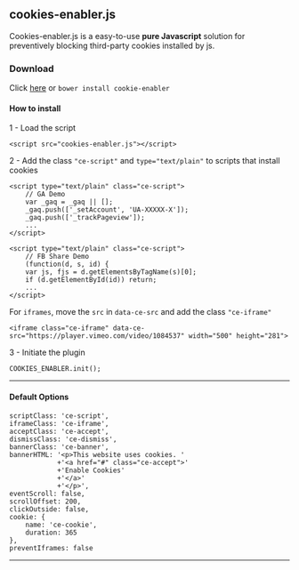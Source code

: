 
cookies-enabler.js
----------------------

Cookies-enabler.js is a easy-to-use **pure Javascript** solution for preventively blocking third-party cookies installed by js.

### Download
Click [here] or ```bower install cookie-enabler```

####  How to install

 1 - Load the script

```
<script src="cookies-enabler.js"></script>
```
2 - Add the class ```"ce-script"``` and ```type="text/plain"``` to scripts that install cookies

```
<script type="text/plain" class="ce-script">
    // GA Demo
    var _gaq = _gaq || [];
    _gaq.push(['_setAccount', 'UA-XXXXX-X']);
    _gaq.push(['_trackPageview']);
    ...
</script>

<script type="text/plain" class="ce-script">
    // FB Share Demo
    (function(d, s, id) {
    var js, fjs = d.getElementsByTagName(s)[0];
    if (d.getElementById(id)) return;
    ...
</script>
```

For ```iframes```, move the ```src``` in ```data-ce-src``` and add the class ```"ce-iframe"```
```
<iframe class="ce-iframe" data-ce-src="https://player.vimeo.com/video/1084537" width="500" height="281">
```

3 - Initiate the plugin

```
COOKIES_ENABLER.init();
```




--------

####  Default Options

```
scriptClass: 'ce-script',
iframeClass: 'ce-iframe',
acceptClass: 'ce-accept',
dismissClass: 'ce-dismiss',
bannerClass: 'ce-banner',
bannerHTML: '<p>This website uses cookies. '
            +'<a href="#" class="ce-accept">'
            +'Enable Cookies'
            +'</a>'
            +'</p>',
eventScroll: false,
scrollOffset: 200,
clickOutside: false,
cookie: {
    name: 'ce-cookie',
    duration: 365
},
preventIframes: false
```


----------

[here]:https://github.com/nicholasruggeri/cookies-enabler/archive/master.zip
